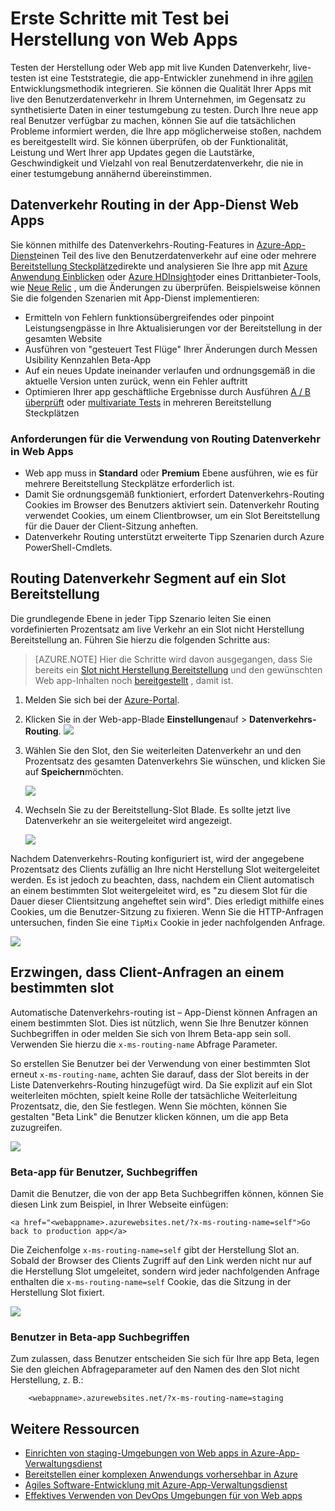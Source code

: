 <properties
    pageTitle="Erste Schritte mit Test bei Herstellung von Web Apps"
    description="Informationen Sie zu den Test im Herstellung (TiP) Feature in Azure App Dienst Web Apps."
    services="app-service\web"
    documentationCenter=""
    authors="cephalin"
    manager="wpickett"
    editor=""/>

<tags
    ms.service="app-service-web"
    ms.workload="web"
    ms.tgt_pltfrm="na"
    ms.devlang="na"
    ms.topic="article"
    ms.date="01/13/2016"
    ms.author="cephalin"/>

# <a name="get-started-with-test-in-production-for-web-apps"></a>Erste Schritte mit Test bei Herstellung von Web Apps

Testen der Herstellung oder Web app mit live Kunden Datenverkehr, live-testen ist eine Teststrategie, die app-Entwickler zunehmend in ihre [agilen](https://en.wikipedia.org/wiki/Agile_software_development) Entwicklungsmethodik integrieren. Sie können die Qualität Ihrer Apps mit live den Benutzerdatenverkehr in Ihrem Unternehmen, im Gegensatz zu synthetisierte Daten in einer testumgebung zu testen. Durch Ihre neue app real Benutzer verfügbar zu machen, können Sie auf die tatsächlichen Probleme informiert werden, die Ihre app möglicherweise stoßen, nachdem es bereitgestellt wird. Sie können überprüfen, ob der Funktionalität, Leistung und Wert Ihrer app Updates gegen die Lautstärke, Geschwindigkeit und Vielzahl von real Benutzerdatenverkehr, die nie in einer testumgebung annähernd übereinstimmen.

## <a name="traffic-routing-in-app-service-web-apps"></a>Datenverkehr Routing in der App-Dienst Web Apps

Sie können mithilfe des Datenverkehrs-Routing-Features in [Azure-App-Dienst](http://go.microsoft.com/fwlink/?LinkId=529714)einen Teil des live den Benutzerdatenverkehr auf eine oder mehrere [Bereitstellung Steckplätze](web-sites-staged-publishing.md)direkte und analysieren Sie Ihre app mit [Azure Anwendung Einblicken](/services/application-insights/) oder [Azure HDInsight](/services/hdinsight/)oder eines Drittanbieter-Tools, wie [Neue Relic](/marketplace/partners/newrelic/newrelic/) , um die Änderungen zu überprüfen. Beispielsweise können Sie die folgenden Szenarien mit App-Dienst implementieren:

- Ermitteln von Fehlern funktionsübergreifendes oder pinpoint Leistungsengpässe in Ihre Aktualisierungen vor der Bereitstellung in der gesamten Website
- Ausführen von "gesteuert Test Flüge" Ihrer Änderungen durch Messen Usibility Kennzahlen Beta-App
- Auf ein neues Update ineinander verlaufen und ordnungsgemäß in die aktuelle Version unten zurück, wenn ein Fehler auftritt 
- Optimieren Ihrer app geschäftliche Ergebnisse durch Ausführen [A / B überprüft](https://en.wikipedia.org/wiki/A/B_testing) oder [multivariate Tests](https://en.wikipedia.org/wiki/Multivariate_testing_in_marketing) in mehreren Bereitstellung Steckplätzen

### <a name="requirements-for-using-traffic-routing-in-web-apps"></a>Anforderungen für die Verwendung von Routing Datenverkehr in Web Apps

- Web app muss in **Standard** oder **Premium** Ebene ausführen, wie es für mehrere Bereitstellung Steckplätze erforderlich ist.
- Damit Sie ordnungsgemäß funktioniert, erfordert Datenverkehrs-Routing Cookies im Browser des Benutzers aktiviert sein. Datenverkehr Routing verwendet Cookies, um einem Clientbrowser, um ein Slot Bereitstellung für die Dauer der Client-Sitzung anheften.
- Datenverkehr Routing unterstützt erweiterte Tipp Szenarien durch Azure PowerShell-Cmdlets.

## <a name="route-traffic-segment-to-a-deployment-slot"></a>Routing Datenverkehr Segment auf ein Slot Bereitstellung

Die grundlegende Ebene in jeder Tipp Szenario leiten Sie einen vordefinierten Prozentsatz am live Verkehr an ein Slot nicht Herstellung Bereitstellung an. Führen Sie hierzu die folgenden Schritte aus:

>[AZURE.NOTE] Hier die Schritte wird davon ausgegangen, dass Sie bereits ein [Slot nicht Herstellung Bereitstellung](web-sites-staged-publishing.md) und den gewünschten Web app-Inhalten noch [bereitgestellt](web-sites-deploy.md) , damit ist.

1. Melden Sie sich bei der [Azure-Portal](https://portal.azure.com/).
2. Klicken Sie in der Web-app-Blade **Einstellungen**auf > **Datenverkehrs-Routing**.
  ![](./media/app-service-web-test-in-production/01-traffic-routing.png)
3. Wählen Sie den Slot, den Sie weiterleiten Datenverkehr an und den Prozentsatz des gesamten Datenverkehrs Sie wünschen, und klicken Sie auf **Speichern**möchten.

    ![](./media/app-service-web-test-in-production/02-select-slot.png)

4. Wechseln Sie zu der Bereitstellung-Slot Blade. Es sollte jetzt live Datenverkehr an sie weitergeleitet wird angezeigt.

    ![](./media/app-service-web-test-in-production/03-traffic-routed.png)

Nachdem Datenverkehrs-Routing konfiguriert ist, wird der angegebene Prozentsatz des Clients zufällig an Ihre nicht Herstellung Slot weitergeleitet werden. Es ist jedoch zu beachten, dass, nachdem ein Client automatisch an einem bestimmten Slot weitergeleitet wird, es "zu diesem Slot für die Dauer dieser Clientsitzung angeheftet sein wird". Dies erledigt mithilfe eines Cookies, um die Benutzer-Sitzung zu fixieren. Wenn Sie die HTTP-Anfragen untersuchen, finden Sie eine `TipMix` Cookie in jeder nachfolgenden Anfrage.

![](./media/app-service-web-test-in-production/04-tip-cookie.png)

## <a name="force-client-requests-to-a-specific-slot"></a>Erzwingen, dass Client-Anfragen an einem bestimmten slot

Automatische Datenverkehrs-routing ist – App-Dienst können Anfragen an einem bestimmten Slot. Dies ist nützlich, wenn Sie Ihre Benutzer können Suchbegriffen in oder melden Sie sich von Ihrem Beta-app sein soll. Verwenden Sie hierzu die `x-ms-routing-name` Abfrage Parameter.

So erstellen Sie Benutzer bei der Verwendung von einer bestimmten Slot erneut `x-ms-routing-name`, achten Sie darauf, dass der Slot bereits in der Liste Datenverkehrs-Routing hinzugefügt wird. Da Sie explizit auf ein Slot weiterleiten möchten, spielt keine Rolle der tatsächliche Weiterleitung Prozentsatz, die, den Sie festlegen. Wenn Sie möchten, können Sie gestalten "Beta Link" die Benutzer klicken können, um die app Beta zuzugreifen.

![](./media/app-service-web-test-in-production/06-enable-x-ms-routing-name.png)

### <a name="opt-users-out-of-beta-app"></a>Beta-app für Benutzer, Suchbegriffen

Damit die Benutzer, die von der app Beta Suchbegriffen können, können Sie diesen Link zum Beispiel, in Ihrer Webseite einfügen:

    <a href="<webappname>.azurewebsites.net/?x-ms-routing-name=self">Go back to production app</a>

Die Zeichenfolge `x-ms-routing-name=self` gibt der Herstellung Slot an. Sobald der Browser des Clients Zugriff auf den Link werden nicht nur auf die Herstellung Slot umgeleitet, sondern wird jeder nachfolgenden Anfrage enthalten die `x-ms-routing-name=self` Cookie, das die Sitzung in der Herstellung Slot fixiert.

![](./media/app-service-web-test-in-production/05-access-production-slot.png)

### <a name="opt-users-in-to-beta-app"></a>Benutzer in Beta-app Suchbegriffen

Zum zulassen, dass Benutzer entscheiden Sie sich für Ihre app Beta, legen Sie den gleichen Abfrageparameter auf den Namen des den Slot nicht Herstellung, z. B.:

        <webappname>.azurewebsites.net/?x-ms-routing-name=staging

## <a name="more-resources"></a>Weitere Ressourcen ##

-   [Einrichten von staging-Umgebungen von Web apps in Azure-App-Verwaltungsdienst](web-sites-staged-publishing.md)
-   [Bereitstellen einer komplexen Anwendungs vorhersehbar in Azure](app-service-deploy-complex-application-predictably.md)
-   [Agiles Software-Entwicklung mit Azure-App-Verwaltungsdienst](app-service-agile-software-development.md)
-   [Effektives Verwenden von DevOps Umgebungen für von Web apps](app-service-web-staged-publishing-realworld-scenarios.md)